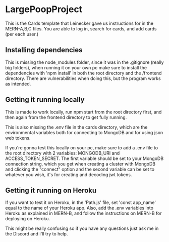 
# LargePoopProject

This is the Cards template that Leinecker gave us instructions for in the MERN-A,B,C files.
You are able to log in, search for cards, and add cards (per each user.)

## Installing dependencies
This is missing the node_modules folder, since it was in the .gitignore (really big folders), when running it on your own pc
make sure to install the dependencies with 'npm install' in both the root directory and the /frontend directory. There are 
vulnerabilities when doing this, but the program works as intended.

## Getting it running locally
This is made to work locally, run npm start from the root directory first, and then again from the frontend directory to get 
fully running.

This is also missing the .env file in the cards directory, which are the environmental variables both for connecting to MongoDB
and for using json web tokens.

If you're gonna test this locally on your pc, make sure to add a .env file to the root directory with 2 variables: MONGODB_URI and 
ACCESS_TOKEN_SECRET. The first variable should be set to your MongoDB connection string, which you get when creating a cluster with 
MongoDB and clicking the "connect" option and the second variable can be set to whatever you wish, it's for creating and decoding jwt
tokens.

## Getting it running on Heroku
If you want to test it on Heroku, in the 'Path.js' file, set 'const app_name' equal to the name of your Heroku app. Also, add the .env 
variables into Heroku as explained in MERN-B, and follow the instructions on MERN-B for deploying on Heroku.

This might be really confusing so if you have any questions just ask me in the Discord and I'll try to help.
